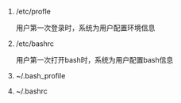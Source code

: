 1. /etc/profle

    用户第一次登录时，系统为用户配置环境信息

2. /etc/bashrc

    用户第一次打开bash时，系统为用户配置bash信息

3. ~/.bash_profile

4. ~/.bashrc

